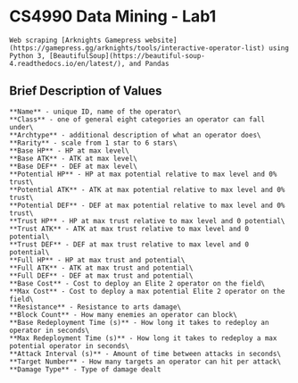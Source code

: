 # CS4990 Data Mining - Lab1
    Web scraping [Arknights Gamepress website](https://gamepress.gg/arknights/tools/interactive-operator-list) using Python 3, [BeautifulSoup](https://beautiful-soup-4.readthedocs.io/en/latest/), and Pandas

## Brief Description of Values
    **Name** - unique ID, name of the operator\
    **Class** - one of general eight categories an operator can fall under\
    **Archtype** - additional description of what an operator does\
    **Rarity** - scale from 1 star to 6 stars\
    **Base HP** - HP at max level\
    **Base ATK** - ATK at max level\
    **Base DEF** - DEF at max level\
    **Potential HP** - HP at max potential relative to max level and 0% trust\
    **Potential ATK** - ATK at max potential relative to max level and 0% trust\
    **Potential DEF** - DEF at max potential relative to max level and 0% trust\
    **Trust HP** - HP at max trust relative to max level and 0 potential\
    **Trust ATK** - ATK at max trust relative to max level and 0 potential\
    **Trust DEF** - DEF at max trust relative to max level and 0 potential\
    **Full HP** - HP at max trust and potential\
    **Full ATK** - ATK at max trust and potential\
    **Full DEF** - DEF at max trust and potential\
    **Base Cost** - Cost to deploy an Elite 2 operator on the field\
    **Max Cost** - Cost to deploy a max potential Elite 2 operator on the field\
    **Resistance** - Resistance to arts damage\
    **Block Count** - How many enemies an operator can block\
    **Base Redeployment Time (s)** - How long it takes to redeploy an operator in seconds\
    **Max Redeployment Time (s)** - How long it takes to redeploy a max potential operator in seconds\
    **Attack Interval (s)** - Amount of time between attacks in seconds\
    **Target Number** - How many targets an operator can hit per attack\
    **Damage Type** - Type of damage dealt
